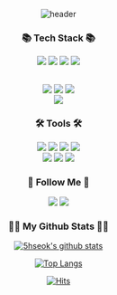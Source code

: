<div align="center">
  
![header](https://capsule-render.vercel.app/api?type=waving&color=timeGradient&height=300&section=header&animation=twinkling&text=5hseok's%20Github🙄)
</div>
<h3 align="center">📚 Tech Stack 📚</h3>
<div align="center">

  <img src="https://img.shields.io/badge/Python-3766AB?style=flat-square&logo=Python&logoColor=white"/></a>
  <img src="https://img.shields.io/badge/C++-00599C?style=flat-square&logo=C++&logoColor=white"/></a>
  <img src="https://img.shields.io/badge/Java-007396?style=flat-square&logo=Java&logoColor=white"/></a>
  <img src="https://img.shields.io/badge/Kotlin-7F52FF?style=flat-square&logo=Kotlin&logoColor=white"/></a>

  <br>
  <img src="https://img.shields.io/badge/Django-092E20?style=flat-square&logo=django&logoColor=white"/></a>
  <img src="https://img.shields.io/badge/SpringBoot-6DB33F?style=flat-square&logo=SpringBoot&logoColor=white"/></a>
  <img src="https://img.shields.io/badge/MySQL-4479A1?style=flat-square&logo=mysql&logoColor=white"/></a>
  <br>
  <img src="https://img.shields.io/badge/pytorch-EE4C2C?style=flat-square&logo=pytorch&logoColor=white"/></a>
  </div>
  
  <h3 align="center">🛠 Tools 🛠</h3>
  <div align="center">
    
  <img src="https://img.shields.io/badge/Git-F05032?style=flat-square&logo=Git&logoColor=white"/></a>
  <img src="https://img.shields.io/badge/Github-181717?style=flat-square&logo=Github&logoColor=white"/></a>
  <img src="https://img.shields.io/badge/VSCode-007ACC?style=flat-square&logo=visualstudiocode&logoColor=white"/></a>
  <img src="https://img.shields.io/badge/AndroidStudio-3DDC84?style=flat-square&logo=AndroidStuidio&logoColor=white"/></a>
  <br>
  <img src="https://img.shields.io/badge/Notion-000000?style=flat-square&logo=notion&logoColor=white"/></a>
  <img src="https://img.shields.io/badge/Slack-4A154B?style=flat-square&logo=slack&logoColor=white"/></a>
  <img src="https://img.shields.io/badge/Discord-5865F2?style=flat-square&logo=discord&logoColor=white"/></a>
</div>

<h3 align="center">🌈 Follow Me 🌈</h3>
<div align="center">
  
  <a href="mailto:ohhs1010@gmail.com"><img src="https://img.shields.io/badge/Gmail-EA4335?style=flat-square&logo=Gmail&logoColor=white&link=ohhs1010@gmail.com"/></a>
  <a href="https://velog.io/@5hseok/posts"><img src="https://img.shields.io/badge/Velog-EA4365?style=flat-square&logo=Velog&logoColor=white&link=(https://velog.io/@5hseok/posts)"/></a>

</div>


<h3 align="center">👩‍💻 My Github Stats 👩‍💻 </h3>

<div align="center">

[![5hseok's github stats](https://github-readme-stats.vercel.app/api?username=5hseok&hide_title=true&show_icons=true&disable_animations=true&theme=radical)](https://github.com/5hseok)

[![Top Langs](https://github-readme-stats.vercel.app/api/top-langs/?username=5hseok&langs_count=10&hide_progress=true)](https://github.com/5hseok)


<p align="center">
  
[![Hits](https://hits.seeyoufarm.com/api/count/incr/badge.svg?url=https%3A%2F%2Fgithub.com%2F5hseok%2Fhit-counter&count_bg=%2379C83D&title_bg=%23555555&icon=scratch.svg&icon_color=%23E7E7E7&title=hits&edge_flat=false)](https://hits.seeyoufarm.com)

</p>
</div>


